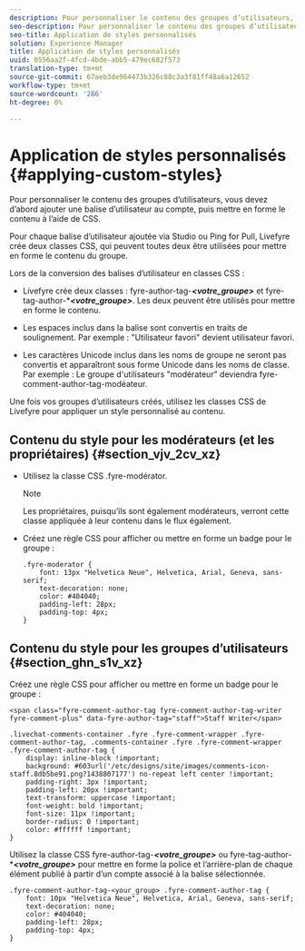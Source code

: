 ```yaml
---
description: Pour personnaliser le contenu des groupes d’utilisateurs, vous devez d’abord ajouter une balise d’utilisateur au compte, puis mettre en forme le contenu à l’aide de CSS.
seo-description: Pour personnaliser le contenu des groupes d’utilisateurs, vous devez d’abord ajouter une balise d’utilisateur au compte, puis mettre en forme le contenu à l’aide de CSS.
seo-title: Application de styles personnalisés
solution: Experience Manager
title: Application de styles personnalisés
uuid: 0556aa2f-4fcd-4bde-abb5-479ec682f573
translation-type: tm+mt
source-git-commit: 67aeb3de964473b326c88c3a3f81ff48a6a12652
workflow-type: tm+mt
source-wordcount: '286'
ht-degree: 0%

---
```



# Application de styles personnalisés {#applying-custom-styles}

Pour personnaliser le contenu des groupes d’utilisateurs, vous devez d’abord ajouter une balise d’utilisateur au compte, puis mettre en forme le contenu à l’aide de CSS.

Pour chaque balise d’utilisateur ajoutée via Studio ou Ping for Pull, Livefyre crée deux classes CSS, qui peuvent toutes deux être utilisées pour mettre en forme le contenu du groupe.

Lors de la conversion des balises d’utilisateur en classes CSS :

* Livefyre crée deux classes : fyre-author-tag-***&lt;votre_groupe>*** et fyre-tag-author-****&lt;votre_groupe>***. Les deux peuvent être utilisés pour mettre en forme le contenu.

* Les espaces inclus dans la balise sont convertis en traits de soulignement. Par exemple : &quot;Utilisateur favori&quot; devient utilisateur favori.
* Les caractères Unicode inclus dans les noms de groupe ne seront pas convertis et apparaîtront sous forme Unicode dans les noms de classe. Par exemple : Le groupe d&#39;utilisateurs &quot;modérateur&quot; deviendra fyre-comment-author-tag-modéateur.

Une fois vos groupes d’utilisateurs créés, utilisez les classes CSS de Livefyre pour appliquer un style personnalisé au contenu.

## Contenu du style pour les modérateurs (et les propriétaires) {#section_vjv_2cv_xz}

* Utilisez la classe CSS .fyre-modérator.

   >[!NOTE]
   >
   >Les propriétaires, puisqu’ils sont également modérateurs, verront cette classe appliquée à leur contenu dans le flux également.

* Créez une règle CSS pour afficher ou mettre en forme un badge pour le groupe :

   ```
   .fyre-moderator { 
       font: 13px "Helvetica Neue", Helvetica, Arial, Geneva, sans-serif; 
       text-decoration: none; 
       color: #404040; 
       padding-left: 28px; 
       padding-top: 4px; 
   }
   ```

## Contenu du style pour les groupes d’utilisateurs {#section_ghn_s1v_xz}

Créez une règle CSS pour afficher ou mettre en forme un badge pour le groupe :

```
<span class="fyre-comment-author-tag fyre-comment-author-tag-writer fyre-comment-plus" data-fyre-author-tag="staff">Staff Writer</span>
```

```
.livechat-comments-container .fyre .fyre-comment-wrapper .fyre-comment-author-tag, .comments-container .fyre .fyre-comment-wrapper .fyre-comment-author-tag { 
    display: inline-block !important; 
    background: #603url('/etc/designs/site/images/comments-icon-staff.8db5be91.png?1438807177') no-repeat left center !important; 
    padding-right: 3px !important; 
    padding-left: 20px !important; 
    text-transform: uppercase !important; 
    font-weight: bold !important; 
    font-size: 11px !important; 
    border-radius: 0 !important; 
    color: #ffffff !important; 
}
```

Utilisez la classe CSS fyre-author-tag-***&lt;votre_groupe>*** ou fyre-tag-author-****&lt;votre_groupe>*** pour mettre en forme la police et l’arrière-plan de chaque élément publié à partir d’un compte associé à la balise sélectionnée.

```
.fyre-comment-author-tag-<your_group> .fyre-comment-author-tag { 
    font: 10px "Helvetica Neue", Helvetica, Arial, Geneva, sans-serif; 
    text-decoration: none; 
    color: #404040; 
    padding-left: 28px; 
    padding-top: 4px; 
}
```

